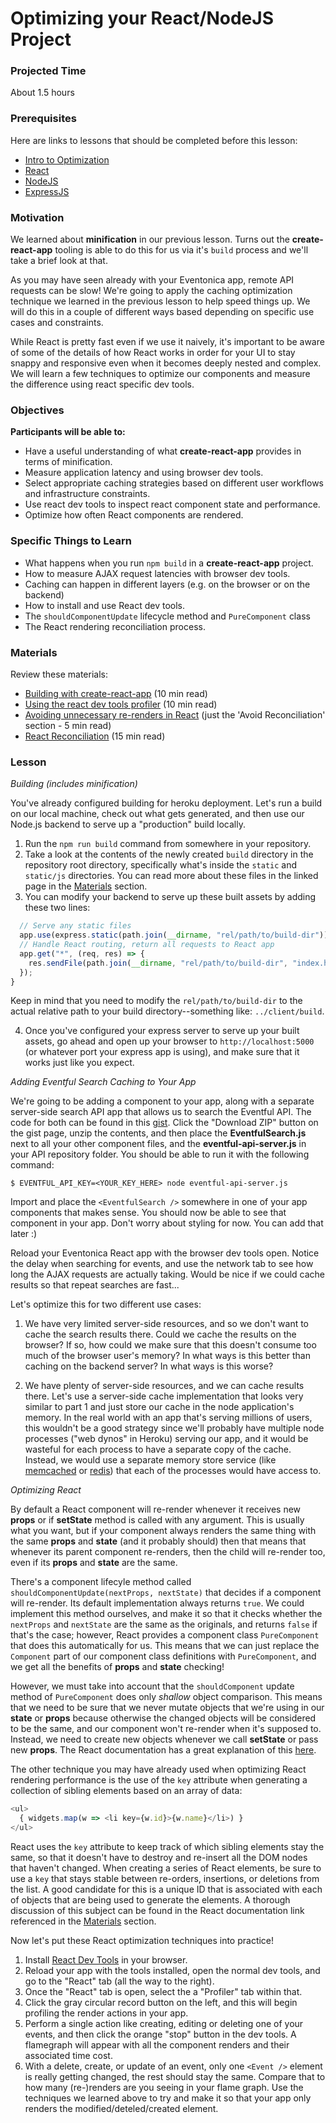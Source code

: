 # Optimizing your React/NodeJS Project

### Projected Time
About 1.5 hours

### Prerequisites

Here are links to lessons that should be completed before this lesson:

- [Intro to Optimization](/optimization/optimization.md)
- [React](/react-js/react.md)
- [NodeJS](/node-js/node-js.md)
- [ExpressJS](/express-js/express.md)

### Motivation

We learned about **minification** in our previous lesson.  Turns out the **create-react-app** tooling is able to do this for us via it's `build` process and we'll take a brief look at that.

As you may have seen already with your Eventonica app, remote API requests can be slow!  We're going to apply the caching optimization technique we learned in the previous lesson to help speed things up.  We will do this in a couple of different ways based depending on specific use cases and constraints.

While React is pretty fast even if we use it naively, it's important to be aware of some of the details of how React works in order for your UI to stay snappy and responsive even when it becomes deeply nested and complex.  We will learn a few techniques to optimize our components and measure the difference using react specific dev tools.

### Objectives

**Participants will be able to:**

- Have a useful understanding of what **create-react-app** provides in terms of minification.
- Measure application latency and using browser dev tools.
- Select appropriate caching strategies based on different user workflows and infrastructure constraints.
- Use react dev tools to inspect react component state and performance.
- Optimize how often React components are rendered.

### Specific Things to Learn

- What happens when you run `npm build` in a **create-react-app** project.
- How to measure AJAX request latencies with browser dev tools.
- Caching can happen in different layers (e.g. on the browser or on the backend)
- How to install and use React dev tools.
- The `shouldComponentUpdate` lifecycle method and `PureComponent` class
- The React rendering reconciliation process.

### Materials

Review these materials:
- [Building with create-react-app](https://facebook.github.io/create-react-app/docs/production-build) (10 min read)
- [Using the react dev tools profiler](https://reactjs.org/blog/2018/09/10/introducing-the-react-profiler.html) (10 min read)
- [Avoiding unnecessary re-renders in React](https://reactjs.org/docs/optimizing-performance.html#avoid-reconciliation) (just the 'Avoid Reconciliation' section - 5 min read)
- [React Reconciliation](https://reactjs.org/docs/reconciliation.html) (15 min read)

### Lesson

_Building (includes minification)_

You've already configured building for heroku deployment.  Let's run a build on our local machine, check out what gets generated, and then use our Node.js backend to serve up a "production" build locally.

1. Run the `npm run build` command from somewhere in your repository.
2. Take a look at the contents of the newly created `build` directory in the repository root directory, specifically what's inside the `static` and `static/js` directories.  You can read more about these files in the linked page in the [Materials](#materials) section.
3. You can modify your backend to serve up these built assets by adding these two lines:
```javascript
  // Serve any static files
  app.use(express.static(path.join(__dirname, "rel/path/to/build-dir")));
  // Handle React routing, return all requests to React app
  app.get("*", (req, res) => {
    res.sendFile(path.join(__dirname, "rel/path/to/build-dir", "index.html"));
  });
}
```
Keep in mind that you need to modify the `rel/path/to/build-dir` to the actual relative path to your build directory--something like: `../client/build`.

4. Once you've configured your express server to serve up your built assets, go ahead and open up your browser to `http://localhost:5000` (or whatever port your express app is using), and make sure that it works just like you expect.

_Adding Eventful Search Caching to Your App_

We're going to be adding a component to your app, along with a separate server-side search API app that allows us to search the Eventful API.  The code for both can be found in this [gist](https://gist.github.com/mhess/2a9213d209c4ea464ab305f7bec56300).  Click the "Download ZIP" button on the gist page, unzip the contents, and then place the **EventfulSearch.js** next to all your other component files, and the **eventful-api-server.js** in your API repository folder.  You should be able to run it with the following command:

```shell
$ EVENTFUL_API_KEY=<YOUR_KEY_HERE> node eventful-api-server.js
```

Import and place the `<EventfulSearch />` somewhere in one of your app components that makes sense.  You should now be able to see that component in your app.  Don't worry about styling for now.  You can add that later :)

Reload your Eventonica React app with the browser dev tools open.  Notice the delay when searching for events, and use the network tab to see how long the AJAX requests are actually taking.  Would be nice if we could cache results so that repeat searches are fast...

Let's optimize this for two different use cases:

1. We have very limited server-side resources, and so we don't want to cache the search results there.  Could we cache the results on the browser?  If so, how could we make sure that this doesn't consume too much of the browser user's memory?  In what ways is this better than caching on the backend server?  In what ways is this worse?

2. We have plenty of server-side resources, and we can cache results there.  Let's use a server-side cache implementation that looks very similar to part 1 and just store our cache in the node application's memory.  In the real world with an app that's serving millions of users, this wouldn't be a good strategy since we'll probably have multiple node processes ("web dynos" in Heroku) serving our app, and it would be wasteful for each process to have a separate copy of the cache.  Instead, we would use a separate memory store service (like [memcached](https://www.memcached.org/) or [redis](https://redis.io/)) that each of the processes would have access to.

_Optimizing React_

By default a React component will re-render whenever it receives new **props** or if **setState** method is called with any argument.  This is usually what you want, but if your component always renders the same thing with the same **props** and **state** (and it probably should) then that means that whenever its parent component re-renders, then the child will re-render too, even if its **props** and **state** are the same.

There's a component lifecyle method called `shouldComponentUpdate(nextProps, nextState)` that decides if a component will re-render.  Its default implementation always returns `true`.  We could implement this method ourselves, and make it so that it checks whether the `nextProps` and `nextState` are the same as the originals, and returns `false` if that's the case; however, React provides a component class `PureComponent` that does this automatically for us.  This means that we can just replace the `Component` part of our component class definitions with `PureComponent`, and we get all the benefits of **props** and **state** checking!

However, we must take into account that the `shouldComponent` update method of `PureComponent` does only _shallow_ object comparison.  This means that we need to be sure that we never mutate objects that we're using in our **state** or **props** because otherwise the changed objects will be considered to be the same, and our component won't re-render when it's supposed to.  Instead, we need to create new objects whenever we call **setState** or pass new **props**.  The React documentation has a great explanation of this [here](https://reactjs.org/docs/optimizing-performance.html#the-power-of-not-mutating-data).

The other technique you may have already used when optimizing React rendering performance is the use of the `key` attribute when generating a collection of sibling elements based on an array of data:

```javascript
<ul>
  { widgets.map(w => <li key={w.id}>{w.name}</li>) }
</ul>
```

React uses the `key` attribute to keep track of which sibling elements stay the same, so that it doesn't have to destroy and re-insert all the DOM nodes that haven't changed.  When creating a series of React elements, be sure to use a `key` that stays stable between re-orders, insertions, or deletions from the list.  A good candidate for this is a unique ID that is associated with each of objects that are being used to generate the elements.  A thorough discussion of this subject can be found in the React documentation link referenced in the [Materials](#materials) section.

Now let's put these React optimization techniques into practice!

1. Install [React Dev Tools](https://github.com/facebook/react-devtools) in your browser.
2. Reload your app with the tools installed, open the normal dev tools, and go to the "React" tab (all the way to the right).
3. Once the "React" tab is open, select the a "Profiler" tab within that.
4. Click the gray circular record button on the left, and this will begin profiling the render actions in your app.
5. Perform a single action like creating, editing or deleting one of your events, and then click the orange "stop" button in the dev tools.  A flamegraph will appear with all the component renders and their associated time cost.
6. With a delete, create, or update of an event, only one `<Event />` element is really getting changed, the rest should stay the same.  Compare that to how many (re-)renders are you seeing in your flame graph.  Use the techniques we learned above to try and make it so that your app only renders the modified/deteled/created element.
